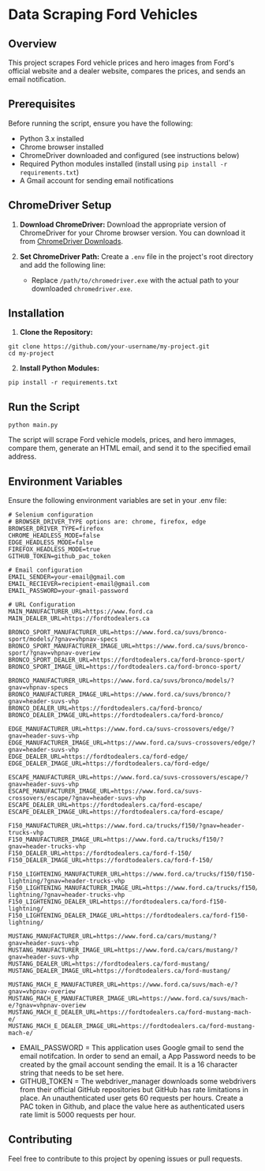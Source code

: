 # Data Scraping Ford Vehicles

## Overview

This project scrapes Ford vehicle prices and hero images from Ford's official website and a dealer website, compares the prices, and sends an email notification.

## Prerequisites

Before running the script, ensure you have the following:

- Python 3.x installed
- Chrome browser installed
- ChromeDriver downloaded and configured (see instructions below)
- Required Python modules installed (install using `pip install -r requirements.txt`)
- A Gmail account for sending email notifications

## ChromeDriver Setup

1. **Download ChromeDriver:**
   Download the appropriate version of ChromeDriver for your Chrome browser version. You can download it from [ChromeDriver Downloads](https://sites.google.com/chromium.org/driver/).

2. **Set ChromeDriver Path:**
   Create a `.env` file in the project's root directory and add the following line:
   - Replace `/path/to/chromedriver.exe` with the actual path to your downloaded `chromedriver.exe`.

## Installation

1. **Clone the Repository:**

```
git clone https://github.com/your-username/my-project.git
cd my-project
```

2. **Install Python Modules:**

```
pip install -r requirements.txt
```

## Run the Script

```
python main.py
```

The script will scrape Ford vehicle models, prices, and hero immages, compare them, generate an HTML email, and send it to the specified email address.

## Environment Variables

Ensure the following environment variables are set in your .env file:

```
# Selenium configuration
# BROWSER_DRIVER_TYPE options are: chrome, firefox, edge
BROWSER_DRIVER_TYPE=firefox
CHROME_HEADLESS_MODE=false
EDGE_HEADLESS_MODE=false
FIREFOX_HEADLESS_MODE=true
GITHUB_TOKEN=github_pac_token

# Email configuration
EMAIL_SENDER=your-email@gmail.com
EMAIL_RECIEVER=recipient-email@gmail.com
EMAIL_PASSWORD=your-gmail-password

# URL Configuration
MAIN_MANUFACTURER_URL=https://www.ford.ca
MAIN_DEALER_URL=https://fordtodealers.ca

BRONCO_SPORT_MANUFACTURER_URL=https://www.ford.ca/suvs/bronco-sport/models/?gnav=vhpnav-specs
BRONCO_SPORT_MANUFACTURER_IMAGE_URL=https://www.ford.ca/suvs/bronco-sport/?gnav=vhpnav-overiew
BRONCO_SPORT_DEALER_URL=https://fordtodealers.ca/ford-bronco-sport/
BRONCO_SPORT_IMAGE_URL=https://fordtodealers.ca/ford-bronco-sport/

BRONCO_MANUFACTURER_URL=https://www.ford.ca/suvs/bronco/models/?gnav=vhpnav-specs
BRONCO_MANUFACTURER_IMAGE_URL=https://www.ford.ca/suvs/bronco/?gnav=header-suvs-vhp
BRONCO_DEALER_URL=https://fordtodealers.ca/ford-bronco/
BRONCO_DEALER_IMAGE_URL=https://fordtodealers.ca/ford-bronco/

EDGE_MANUFACTURER_URL=https://www.ford.ca/suvs-crossovers/edge/?gnav=header-suvs-vhp
EDGE_MANUFACTURER_IMAGE_URL=https://www.ford.ca/suvs-crossovers/edge/?gnav=header-suvs-vhp
EDGE_DEALER_URL=https://fordtodealers.ca/ford-edge/
EDGE_DEALER_IMAGE_URL=https://fordtodealers.ca/ford-edge/

ESCAPE_MANUFACTURER_URL=https://www.ford.ca/suvs-crossovers/escape/?gnav=header-suvs-vhp
ESCAPE_MANUFACTURER_IMAGE_URL=https://www.ford.ca/suvs-crossovers/escape/?gnav=header-suvs-vhp
ESCAPE_DEALER_URL=https://fordtodealers.ca/ford-escape/
ESCAPE_DEALER_IMAGE_URL=https://fordtodealers.ca/ford-escape/

F150_MANUFACTURER_URL=https://www.ford.ca/trucks/f150/?gnav=header-trucks-vhp
F150_MANUFACTURER_IMAGE_URL=https://www.ford.ca/trucks/f150/?gnav=header-trucks-vhp
F150_DEALER_URL=https://fordtodealers.ca/ford-f-150/
F150_DEALER_IMAGE_URL=https://fordtodealers.ca/ford-f-150/

F150_LIGHTENING_MANUFACTURER_URL=https://www.ford.ca/trucks/f150/f150-lightning/?gnav=header-trucks-vhp
F150_LIGHTENING_MANUFACTURER_IMAGE_URL=https://www.ford.ca/trucks/f150/f150-lightning/?gnav=header-trucks-vhp
F150_LIGHTENING_DEALER_URL=https://fordtodealers.ca/ford-f150-lightning/
F150_LIGHTENING_DEALER_IMAGE_URL=https://fordtodealers.ca/ford-f150-lightning/

MUSTANG_MANUFACTURER_URL=https://www.ford.ca/cars/mustang/?gnav=header-suvs-vhp
MUSTANG_MANUFACTURER_IMAGE_URL=https://www.ford.ca/cars/mustang/?gnav=header-suvs-vhp
MUSTANG_DEALER_URL=https://fordtodealers.ca/ford-mustang/
MUSTANG_DEALER_IMAGE_URL=https://fordtodealers.ca/ford-mustang/

MUSTANG_MACH_E_MANUFACTURER_URL=https://www.ford.ca/suvs/mach-e/?gnav=vhpnav-overiew
MUSTANG_MACH_E_MANUFACTURER_IMAGE_URL=https://www.ford.ca/suvs/mach-e/?gnav=vhpnav-overiew
MUSTANG_MACH_E_DEALER_URL=https://fordtodealers.ca/ford-mustang-mach-e/
MUSTANG_MACH_E_DEALER_IMAGE_URL=https://fordtodealers.ca/ford-mustang-mach-e/
```

- EMAIL_PASSWORD = This application uses Google gmail to send the email notifcation. In order to send an email, a App Password needs to be created by the gmail account sending the email. It is a 16 character string that needs to be set here.
- GITHUB_TOKEN = The webdriver_manager downloads some webdrivers from their official GitHub repositories but GitHub has rate limitations in place. An unauthenticated user gets 60 requests per hours. Create a PAC token in Github, and place the value here as authenticated users rate limit is 5000 requests per hour.

## Contributing

Feel free to contribute to this project by opening issues or pull requests.
